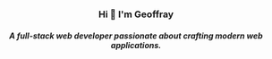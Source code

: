 <h3 align="center">Hi 👋 I'm Geoffray</h3>

<h5 align="center">A full-stack web developer passionate about crafting modern web applications.</h5>
